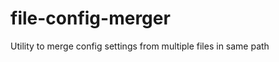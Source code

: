 file-config-merger
==================

Utility to merge config settings from multiple files in same path
